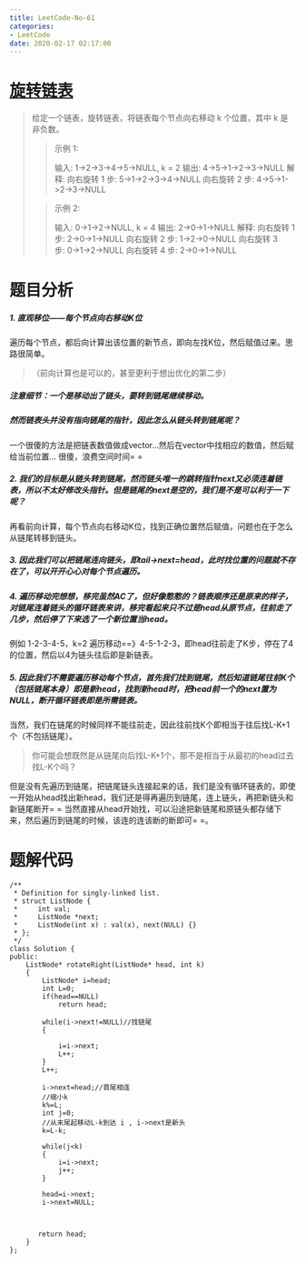 ```yaml
---
title: LeetCode-No-61
categories:
- LeetCode
date: 2020-02-17 02:17:00
---
```

# [旋转链表](https://leetcode-cn.com/problems/rotate-list)
>给定一个链表，旋转链表，将链表每个节点向右移动 k 个位置，其中 k 是非负数。
>
>>示例 1:
>>
>>输入: 1->2->3->4->5->NULL, k = 2
输出: 4->5->1->2->3->NULL
解释:
向右旋转 1 步: 5->1->2->3->4->NULL
>>向右旋转 2 步: 4->5->1->2->3->NULL
>
>>示例 2:
>>
>>输入: 0->1->2->NULL, k = 4
输出: 2->0->1->NULL
解释:
向右旋转 1 步: 2->0->1->NULL
向右旋转 2 步: 1->2->0->NULL
向右旋转 3 步: 0->1->2->NULL
向右旋转 4 步: 2->0->1->NULL

# 题目分析
#####     1. 直观移位——每个节点向右移动K位
遍历每个节点，都后向计算出该位置的新节点，即向左找K位，然后赋值过来。思路很简单。
>（前向计算也是可以的，甚至更利于想出优化的第二步）
#####     注意细节：一个是移动出了链头，要转到链尾继续移动。
#####      然而链表头并没有指向链尾的指针，因此怎么从链头转到链尾呢？
一个很傻的方法是把链表数值做成vector...然后在vector中找相应的数值，然后赋给当前位置...
很傻，浪费空间时间= =
#####     2. 我们的目标是从链头转到链尾，然而链头唯一的跳转指针next又必须连着链表，所以不太好修改头指针。但是链尾的next是空的，我们是不是可以利于一下呢？
再看前向计算，每个节点向右移动K位，找到正确位置然后赋值，问题也在于怎么从链尾转移到链头。
#####     3. 因此我们可以把链尾连向链头，即tail->next=head，此时找位置的问题就不存在了，可以开开心心对每个节点遍历。
#####     4. 遍历移动完想想，移完虽然AC了，但好像憨憨的？链表顺序还是原来的样子，对链尾连着链头的循环链表来讲，移完看起来只不过是head从原节点，往前走了几步，然后停了下来选了一个新位置当head。
例如 1-2-3-4-5，k=2    遍历移动==》4-5-1-2-3，即head往前走了K步，停在了4的位置，然后以4为链头往后即是新链表。
#####     5. 因此我们不需要遍历移动每个节点，首先我们找到链尾，然后知道链尾往前K个（包括链尾本身）即是新head，找到新head时，把head前一个的next置为NULL，断开循环链表即是所需链表。
当然，我们在链尾的时候同样不能往前走，因此往前找K个即相当于往后找L-K+1个（不包括链尾）。
>你可能会想既然是从链尾向后找L-K+1个，那不是相当于从最初的head过去找L-K个吗？

但是没有先遍历到链尾，把链尾链头连接起来的话，我们是没有循环链表的，即使一开始从head找出新head，我们还是得再遍历到链尾，连上链头，再把新链头和新链尾断开= =
当然直接从head开始找，可以沿途把新链尾和原链头都存储下来，然后遍历到链尾的时候，该连的连该断的断即可= =。

# 题解代码
```
/**
 * Definition for singly-linked list.
 * struct ListNode {
 *     int val;
 *     ListNode *next;
 *     ListNode(int x) : val(x), next(NULL) {}
 * };
 */
class Solution {
public:
    ListNode* rotateRight(ListNode* head, int k) 
    {
        ListNode* i=head;
        int L=0;
        if(head==NULL)
            return head;
        
        while(i->next!=NULL)//找链尾
        {

            i=i->next;
            L++;
        }
        L++;

        i->next=head;//首尾相连
        //缩小k
        k%=L;
        int j=0;
        //从末尾起移动L-k到达 i , i->next是新头
        k=L-k;

        while(j<k)
        {
            i=i->next;
            j++;
        }

        head=i->next;
        i->next=NULL;

       

       return head;
    }
};
```
